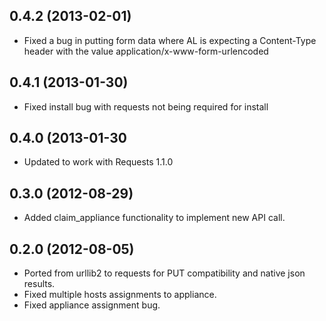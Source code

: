 ## 0.4.2 (2013-02-01)

* Fixed a bug in putting form data where AL is expecting a Content-Type header with the value application/x-www-form-urlencoded

## 0.4.1 (2013-01-30)

* Fixed install bug with requests not being required for install

## 0.4.0 (2013-01-30

* Updated to work with Requests 1.1.0

## 0.3.0 (2012-08-29)

* Added claim_appliance functionality to implement new API call.

## 0.2.0 (2012-08-05)

* Ported from urllib2 to requests for PUT compatibility and native json results.
* Fixed multiple hosts assignments to appliance.
* Fixed appliance assignment bug.
